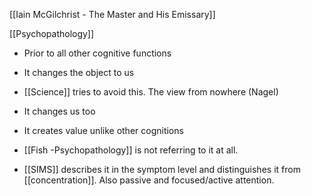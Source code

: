 [[Iain McGilchrist - The Master and His Emissary]]

[[Psychopathology]]

- Prior to all other cognitive functions
- It changes the object to us
- [[Science]] tries to avoid this. The view from nowhere (Nagel)
- It changes us too
- It creates value unlike other cognitions

- [[Fish -Psychopathology]] is not referring to it at all. 
- [[SIMS]] describes it in the symptom level and distinguishes it from [[concentration]]. Also passive and focused/active attention. 